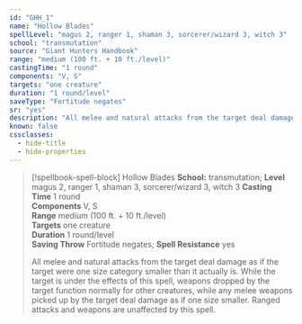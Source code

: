 ```yaml
---
id: "GHH_1"
name: "Hollow Blades"
spellLevel: "magus 2, ranger 1, shaman 3, sorcerer/wizard 3, witch 3"
school: "transmutation"
source: "Giant Hunters Handbook"
range: "medium (100 ft. + 10 ft./level)"
castingTime: "1 round"
components: "V, S"
targets: "one creature"
duration: "1 round/level"
saveType: "Fortitude negates"
sr: "yes"
description: "All melee and natural attacks from the target deal damage as if the target were one size category smaller than it actually is. While the target is under the effects of this spell, weapons dropped by the target function normally for other creatures, while any melee weapons picked up by the target deal damage as if one size smaller. Ranged attacks and weapons are unaffected by this spell."
known: false
cssclasses:
  - hide-title
  - hide-properties
---
```


> [!spellbook-spell-block] Hollow Blades
> **School:** transmutation; **Level** magus 2, ranger 1, shaman 3, sorcerer/wizard 3, witch 3
> **Casting Time** 1 round  
> **Components** V, S  
> **Range** medium (100 ft. + 10 ft./level)  
> **Targets** one creature  
> **Duration** 1 round/level  
> **Saving Throw** Fortitude negates; **Spell Resistance** yes
> 
> All melee and natural attacks from the target deal damage as if the target were one size category smaller than it actually is. While the target is under the effects of this spell, weapons dropped by the target function normally for other creatures, while any melee weapons picked up by the target deal damage as if one size smaller. Ranged attacks and weapons are unaffected by this spell.